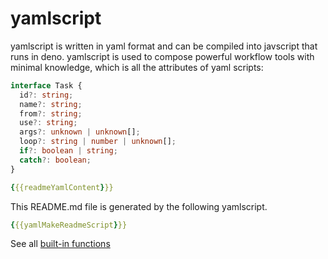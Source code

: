 # yamlscript

yamlscript is written in yaml format and can be compiled into javscript that
runs in deno. yamlscript is used to compose powerful workflow tools with minimal
knowledge, which is all the attributes of yaml scripts:

```typescript
interface Task {
  id?: string;
  name?: string;
  from?: string;
  use?: string;
  args?: unknown | unknown[];
  loop?: string | number | unknown[];
  if?: boolean | string;
  catch?: boolean;
}
```

```yaml
{{{readmeYamlContent}}}
```

This README.md file is generated by the following yamlscript.

```yaml
{{{yamlMakeReadmeScript}}}
```

See all [built-in functions](/globals/mod.ts)
